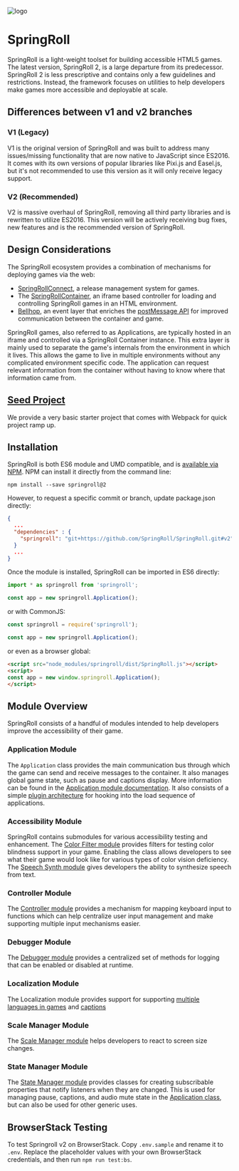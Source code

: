 ![logo](http://springroll.io/assets/images/logo.png)

# SpringRoll


SpringRoll is a light-weight toolset for building accessible HTML5 games. The latest version, SpringRoll 2, is a large departure from its predecessor. SpringRoll 2 is less prescriptive and contains only a few guidelines and restrictions. Instead, the framework focuses on utilities to help developers make games more accessible and deployable at scale.

## Differences between v1 and v2 branches

### V1 (Legacy)
V1 is the original version of SpringRoll and was built to address many issues/missing functionality that are now native to JavaScript since ES2016. It comes with its own versions of popular libraries like Pixi.js and Easel.js, but it's not recommended to use this version as it will only receive legacy support.

### V2 (Recommended)
V2 is massive overhaul of SpringRoll, removing all third party libraries and is rewritten to utilize ES2016. This version will be actively receiving bug fixes, new features and is the recommended version of SpringRoll.

## Design Considerations

The SpringRoll ecosystem provides a combination of mechanisms for deploying games via the web:

* [SpringRollConnect](), a release management system for games.
* The [SpringRollContainer](https://github.com/SpringRoll/SpringRollConnect), an iframe based controller for loading and controlling SpringRoll games in an HTML environment.
* [Bellhop](https://github.com/SpringRoll/Bellhop), an event layer that enriches the [postMessage API](https://developer.mozilla.org/en-US/docs/Web/API/Window/postMessage) for improved communication between the container and game.

SpringRoll games, also referred to as Applications, are typically hosted in an iframe and controlled via a SpringRoll Container instance. This extra layer is mainly used to separate the game's internals from the environment in which it lives. This allows the game to live in multiple environments without any complicated environment specific code. The application can request relevant information from the container without having to know where that information came from.

## [Seed Project](https://github.com/SpringRoll/Springroll-Seed)
We provide a very basic starter project that comes with Webpack for quick project ramp up.

## Installation
SpringRoll is both ES6 module and UMD compatible, and is [available via NPM](https://www.npmjs.com/package/springroll). NPM can install it directly from the command line:

```
npm install --save springroll@2
```

However, to request a specific commit or branch, update package.json directly:

```json
{
  ...
  "dependencies" : {
    "springroll": "git+https://github.com/SpringRoll/SpringRoll.git#v2"
  }
  ...
}
```

Once the module is installed, SpringRoll can be imported in ES6 directly:

```javascript
import * as springroll from 'springroll';

const app = new springroll.Application();
```

or with CommonJS:

```javascript
const springroll = require('springroll');

const app = new springroll.Application();
```

or even as a browser global:

```html
<script src="node_modules/springroll/dist/SpringRoll.js"></script>
<script>
const app = new window.springroll.Application();
</script>
```

## Module Overview
SpringRoll consists of a handful of modules intended to help developers improve the accessibility of their game.

### Application Module
The `Application` class provides the main communication bus through which the game can send and receive messages to the container. It also manages global game state, such as pause and captions display. More information can be found in the [Application module documentation](./src/README.md). It also consists of a simple [plugin architecture](./src/plugins) for hooking into the load sequence of applications.

### Accessibility Module
SpringRoll contains submodules for various accessibility testing and enhancement. The [Color Filter module](./src/accessibility/ColorFilter) provides filters for testing color blindness support in your game. Enabling the class allows developers to see what their game would look like for various types of color vision deficiency. The [Speech Synth module](./accessibility/SpeechSynth/README.md) gives developers the ability to synthesize speech from text.

### Controller Module
The [Controller module](./src/controller) provides a mechanism for mapping keyboard input to functions which can help centralize user input management and make supporting multiple input mechanisms easier.

### Debugger Module
The [Debugger module](./src/debug) provides a centralized set of methods for logging that can be enabled or disabled at runtime.

### Localization Module
The Localization module provides support for supporting [multiple languages in games](./src/localization/localizer) and [captions](./src/localization/captions)

### Scale Manager Module
The [Scale Manager module](./src/scale-manager) helps developers to react to screen size changes.

### State Manager Module
The [State Manager module](./src/state) provides classes for creating subscribable properties that notify listeners when they are changed. This is used for managing pause, captions, and audio mute state in the [Application class](./src/), but can also be used for other generic uses.


## BrowserStack Testing
To test Springroll v2 on BrowserStack. Copy `.env.sample` and rename it to `.env`. Replace the placeholder values with your own BrowserStack credentials, and then run `npm run test:bs`.